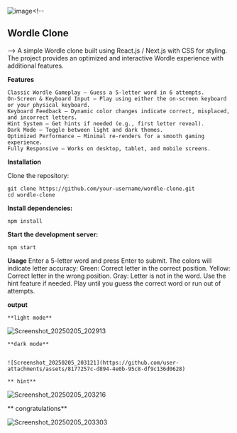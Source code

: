 ![image](https://github.com/user-attachments/assets/68d90e70-9bbb-4d35-ab19-b734885669f6)<!--
## Wordle Clone
-->
A simple Wordle clone built using React.js / Next.js with CSS for styling. The project provides an optimized and interactive Wordle experience with additional features.

 **Features**

    Classic Wordle Gameplay – Guess a 5-letter word in 6 attempts.
    On-Screen & Keyboard Input – Play using either the on-screen keyboard or your physical keyboard.
    Keyboard Feedback – Dynamic color changes indicate correct, misplaced, and incorrect letters.
    Hint System – Get hints if needed (e.g., first letter reveal).
    Dark Mode – Toggle between light and dark themes.
    Optimized Performance – Minimal re-renders for a smooth gaming experience.
    Fully Responsive – Works on desktop, tablet, and mobile screens.

 **Installation**

Clone the repository:

    git clone https://github.com/your-username/wordle-clone.git
    cd wordle-clone

**Install dependencies:**

    npm install
**Start the development server:**

    npm start

**Usage**
    Enter a 5-letter word and press Enter to submit.
    The colors will indicate letter accuracy:
    Green: Correct letter in the correct position.
    Yellow: Correct letter in the wrong position.
    Gray: Letter is not in the word.
    Use the hint feature if needed.
    Play until you guess the correct word or run out of attempts.

**output**

    **light mode**
      
  ![Screenshot_20250205_202913](https://github.com/user-attachments/assets/6072ba01-d14b-4cab-9f62-1b2f119c1bfc)

    **dark mode**
    
  
    ![Screenshot_20250205_203121](https://github.com/user-attachments/assets/8177257c-d894-4e0b-95c8-df9c136d0628)

    ** hint**
     
![Screenshot_20250205_203216](https://github.com/user-attachments/assets/4c38e393-a2d4-42be-953f-15936512027f)

** congratulations**

![Screenshot_20250205_203303](https://github.com/user-attachments/assets/f54312d4-a1a3-4d40-9924-4debf4323453)

